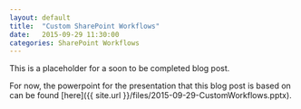```yaml
---
layout: default
title:  "Custom SharePoint Workflows"
date:   2015-09-29 11:30:00
categories: SharePoint Workflows
---
```


This is a placeholder for a soon to be completed blog post.

For now, the powerpoint for the presentation that this blog post is based on can be found [here]({{ site.url }}/files/2015-09-29-CustomWorkflows.pptx).